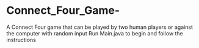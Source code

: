 # Connect_Four_Game-
A Connect Four game that can be played by two human players or against the computer with random input
Run Main.java to begin and follow the instructions
